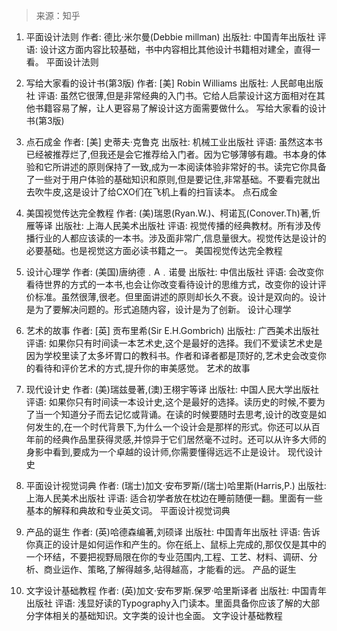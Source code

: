 > 来源：知乎


1. 平面设计法则
作者: 德比·米尔曼(Debbie millman)
出版社: 中国青年出版社
评语: 设计这方面内容比较基础，书中内容相比其他设计书籍相对建全，直得一看。
 平面设计法则

2. 写给大家看的设计书(第3版)
作者: [美] Robin Williams
出版社: 人民邮电出版社
评语: 虽然它很薄,但是非常经典的入门书。它给人启蒙设计这方面相对在其他书籍容易了解，让人更容易了解设计这方面需要做什么。
写给大家看的设计书(第3版)

3. 点石成金
作者: [美] 史蒂夫·克鲁克
出版社: 机械工业出版社
评语: 虽然这本书已经被推荐烂了,但我还是会它推荐给入门者。因为它够薄够有趣。书本身的体验和它所讲述的原则保持了一致,成为一本阅读体验非常好的书。读完它你具备了一些对于用户体验的基础知识和原则,但是要记住,非常基础。不要看完就出去吹牛皮,这是设计了给CXO们在飞机上看的扫盲读本。
点石成金

4. 美国视觉传达完全教程
作者: (美)瑞恩(Ryan.W.)、柯诺瓦(Conover.Th)著,忻雁等译
出版社: 上海人民美术出版社
评语: 视觉传播的经典教材。所有涉及传播行业的人都应该读的一本书。涉及面非常广,信息量很大。视觉传达是设计的必要基础。也是视觉这方面必读书籍之一。
美国视觉传达完全教程

5. 设计心理学
作者: (美国)唐纳德﹒A﹒诺曼
出版社: 中信出版社
评语: 会改变你看待世界的方式的一本书,也会让你改变看待设计的思维方式，改变你的设计评价标准。虽然很薄,很老。但里面讲述的原则却长久不衰。设计是双向的。设计是为了要解决问题的。形式追随内容，设计是为了创新。
设计心理学

6. 艺术的故事
作者: [英] 贡布里希(Sir E.H.Gombrich)
出版社: 广西美术出版社
评语: 如果你只有时间读一本艺术史,这个是最好的选择。我们不爱读艺术史是因为学校里读了太多坏胃口的教科书。作者和译者都是顶好的,艺术史会改变你的看待和评价艺术的方式,提升你的审美感觉。
 艺术的故事

7. 现代设计史
作者: (美)瑞兹曼著,(澳)王栩宇等译
出版社: 中国人民大学出版社
评语: 如果你只有时间读一本设计史,这个是最好的选择。读历史的时候,不要为了当一个知道分子而去记忆或背诵。在读的时候要随时去思考,设计的改变是如何发生的,在一个时代背景下,为什么一个设计会是那样的形式。你还可以从百年前的经典作品里获得灵感,并惊异于它们居然毫不过时。还可以从许多大师的身影中看到,要成为一个卓越的设计师,你需要懂得远远不止是设计。
现代设计史

8. 平面设计视觉词典
作者: (瑞士)加文·安布罗斯/(瑞士)哈里斯(Harris,P.)
出版社: 上海人民美术出版社
评语: 适合初学者放在枕边在睡前随便一翻。里面有一些基本的解释和典故和专业英文词。
平面设计视觉词典

9. 产品的诞生
作者: (英)哈德森编著,刘硕译
出版社: 中国青年出版社
评语: 告诉你真正的设计是如何运作和产生的。你在纸上、鼠标上完成的,那仅仅是其中的一个环结，不要把视野局限在你的专业范围内,工程、工艺、材料、调研、分析、商业运作、策略,了解得越多,站得越高，才能看的远。
产品的诞生

10. 文字设计基础教程
作者: (英)加文·安布罗斯.保罗·哈里斯译者
出版社: 中国青年出版社
评语: 浅显好读的Typography入门读本。里面具备你应该了解的大部分字体相关的基础知识。文字类的设计也全面。
文字设计基础教程


